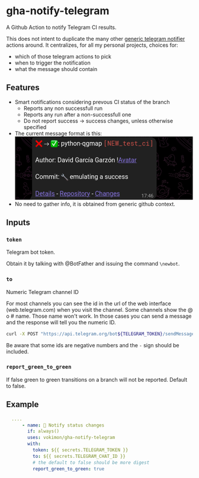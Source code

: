 # gha-notify-telegram

A Github Action to notify Telegram CI results.

This does not intent to duplicate the many other
[generic telegram notifier](https://github.com/marketplace?query=telegram) actions around.
It centralizes, for all my personal projects, choices for:

- which of those telegram actions to pick
- when to trigger the notification
- what the message should contain

## Features

- Smart notifications considering prevous CI status of the branch
    - Reports any non successfull run
    - Reports any run after a non-successfull one
    - Do not report success -> success changes, unless otherwise specified
- The current message format is this:
  ![Screenshot](screenshots/dark-1.png)
- No need to gather info, it is obtained from generic github context.


## Inputs

### `token`

Telegram bot token.

Obtain it by talking with @BotFather and issuing the command `\newbot`.

### `to`

Numeric Telegram channel ID

For most channels you can see the id in the url of the web interface (web.telegram.com)
when you visit the channel.
Some channels show the @ o # name. Those name won't work.
In those cases you can send a message and
the response will tell you the numeric ID.

```bash
curl -X POST "https://api.telegram.org/bot${TELEGRAM_TOKEN}/sendMessage" -d "chat_id=@MyChannel&text=my sample text"
```
Be aware that some ids are negative numbers and the `-` sign should be included.

### `report_green_to_green`

If false green to green transitions on a branch will not be reported.
Default to false.


## Example

```yaml
  ....
      - name: 📢 Notify status changes
        if: always()
        uses: vokimon/gha-notify-telegram
        with:
          token: ${{ secrets.TELEGRAM_TOKEN }}
          to: ${{ secrets.TELEGRAM_CHAT_ID }}
          # the default to false should be more digest
          report_green_to_green: true
```



